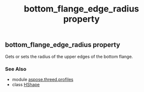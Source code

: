﻿---
title: bottom_flange_edge_radius property
second_title: Aspose.3D for Python via .NET API References
description: 
type: docs
weight: 100
url: /python-net/aspose.threed.profiles/hshape/bottom_flange_edge_radius/
is_root: false
---

## bottom_flange_edge_radius property


Gets or sets the radius of the upper edges of the bottom flange.

### See Also
* module [aspose.threed.profiles](../../)
* class [HShape](/3d/python-net/aspose.threed.profiles/hshape)
